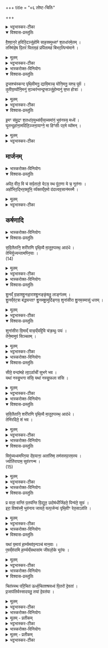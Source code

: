 +++
title = "०६ लोष्ट-चितिः"

+++

<details><summary>भट्टभास्कर-टीका</summary>

1अथ लोष्टचिन्मन्त्राः ।  
तदर्थं विमते [विमिते] श्मशानायतने मध्ये  
पालाशीं त्रिविष्टकां मेधीं निघ्नन्ति,  
तस्या मूले अस्थीनि,  
शतातृण्यां च कुम्भं निदधाति,  
तस्य बिलं चर्मणा कुशैः परिणद्धं भवति,  
तस्मिन् दधि वाजिन-मिश्रम् आनयति - वैश्वानर इति ॥  
त्रिष्टुभस्सर्वाः । 
</details>

<details open><summary>विश्वास-प्रस्तुतिः</summary>

वै॒श्वा॒न॒रे ह॒विरि॒दञ्जु॑होमि साह॒स्रमुथ्सꣳ॑ श॒तधा॑रमे॒तम् ।  
तस्मि॑न्ने॒ष पि॒तरं॑ पिताम॒हं प्रपि॑तामहं बिभर॒त्पिन्व॑माने ।  
</details>

<details><summary>मूलम्</summary>

वै॒श्वा॒न॒रे ह॒विरि॒दञ्जु॑होमि साह॒स्रमुथ्सꣳ॑ श॒तधा॑रमे॒तम् ।  
तस्मि॑न्ने॒ष पि॒तरं॑ पिताम॒हं प्रपि॑तामहं बिभर॒त्पिन्व॑माने ।  
</details>

<details><summary>भट्टभास्कर-टीका</summary>

वैश्वानरे पृथिव्यां 'इयं वा अग्निवैश्वानरः' इति पार्थिवे कुम्भे इदं हविर् वाजिनमिश्रं दधि जुहोमि साहस्रं सहस्रसङ्ख्यापरिमितम् उत्सं सिकतिले प्रदेशे कराभ्यामेव खात्वा यत्र पानीयं पीयते स उत्सस् तं शतधारं तत्र यथा बह्व्यो धाराः प्रभवन्ति तद्वद् बहुदुघम् एतम् एतद् उत्सम् । सामानाधिकरण्यात् पुंस्त्वम् । प्रसिद्धिमाह - यथाऽयं प्रसिद्ध उत्सो बहुमधुधुक् एवम् इदं हविरिति तस्मिन् वैश्वानरे हुत एष उत्सः नो ऽस्माकं पित्रादीन् बिभरद् बिभर्तु । पिन्वमाने । सप्तमी प्रथमार्थे । पिन्वमानः क्षरन् । पिन्वमाने तस्मिन् वैश्वानर इति वा ।।  
</details>

<details><summary>भास्करोक्त-विनियोगः</summary>

2विक्षरन्तमभिमन्त्रयते - द्रप्स इति द्वाभ्याम् ॥ 
</details>


<details open><summary>विश्वास-प्रस्तुतिः</summary>

द्र॒प्सश्च॑स्कन्द पृथि॒वीमनु॒ द्यामि॒मञ्च॒ योनि॒मनु॒ यश्च॒ पूर्वः॑ ।  
तृ॒तीय॒य्योंनि॒मनु॑ स॒ञ्चर॑न्तन्द्र॒प्सञ्जु॑हो॒म्यनु॑ स॒प्त होत्राः॑ ।  
</details>

<details><summary>मूलम्</summary>

द्र॒प्सश्च॑स्कन्द पृथि॒वीमनु॒ द्यामि॒मञ्च॒ योनि॒मनु॒ यश्च॒ पूर्वः॑ ।  
तृ॒तीय॒य्योंनि॒मनु॑ स॒ञ्चर॑न्तन्द्र॒प्सञ्जु॑हो॒म्यनु॑ स॒प्त होत्राः॑ ।  
</details>

<details><summary>भट्टभास्कर-टीका</summary>

द्रप्सः विप्रुषश् चस्कन्द स्कन्दति । पृथिवीमनु पृथिवीं प्रति द्याम् अन्तरिक्षं च प्रति इमं च योनिं स्थानं कुम्भम् अनु प्रति यश्च पूर्वो योनिर् दधिवाजिनयोरुत्पत्तिकाले तं च प्रति । अथ यदि तृतीयो योनिर् आस्ति तमप्य् अनुसञ्चरन्तं तमेवम्भूतं द्रप्सं जुहोमि । अनुस्सादृश्ये । यथा सप्तहोत्रा होत्रादय आग्नीध्रान्तास्सोमे विप्रुड्ढोमं कुर्वन्ति तद्वत् ॥  
</details>


<details open><summary>विश्वास-प्रस्तुतिः</summary>

इ॒मꣳ स॑मु॒द्रꣳ श॒तधा॑र॒मुथ्स॑व्ँव्य॒च्यमा॑नं॒ भुव॑नस्य॒ मध्ये॑ ।  
घृ॒तन्दुहा॑ना॒मदि॑ति॒ञ्जना॒याग्ने॒ मा हिꣳ॑सीः पर॒मे व्यो॑मन् ।  
</details>

<details><summary>मूलम्</summary>

इ॒मꣳ स॑मु॒द्रꣳ श॒तधा॑र॒मुथ्स॑व्ँव्य॒च्यमा॑नं॒ भुव॑नस्य॒ मध्ये॑ ।  
घृ॒तन्दुहा॑ना॒मदि॑ति॒ञ्जना॒याग्ने॒ मा हिꣳ॑सीः पर॒मे व्यो॑मन् ।  
</details>

<details><summary>भट्टभास्कर-टीका</summary>

3इममिति ॥ समुद्रसामानाधिकरण्यात् पुंस्त्वम् । इमं हविः समुद्रवद् अक्षीयमाणं शतधारम् उत्सं तदात्मकं तद्वदुपजीव्यं भुवनवद्विस्तीर्णस्यास्य स्थानस्य मध्ये व्यच्यमानम् । अचतिर्गतिकर्मा, 'व्युक्षत् क्रूरमुदचन्त्वापः' इत्यादौ दर्शनात् । विगम्यमानं विषिच्यमानम् । उत्तरपादो लुप्तोपमः । यथा जनाय भुवनोदरवर्तिने घृतम् उदकं वृष्टिलक्षणं दुहाना क्षरन्त्य् अदितिर् देवमाता द्यौर्वा उपकरोति तादृशम् इदं हविर् हे अग्ने ! परमे व्योमान् उत्कृष्ट स्थाने गतम् । मा मा हिंसीर् अविच्छिन्नं कुरु ॥  
</details>

## मार्जनम्

<details><summary>भास्करोक्त-विनियोगः</summary>

4हरिण्या पलाशशाखया शमीशाखया वा श्मशानायतनं सम्मार्ष्टि - अपेतेति ॥ 
</details>

<details open><summary>विश्वास-प्रस्तुतिः</summary>

अपे॑त॒ वीत॒ वि च॑ सर्प॒तातो॒ येऽत्र॒ स्थ पु॑रा॒णा ये च॒ नूत॑नाः ।  
अहो॑भिर॒द्भिर॒क्तुभि॒ र्व्य॑क्तय्ँय॒मो द॑दात्वव॒सान॑मस्मै ।  
</details>

<details><summary>मूलम्</summary>

अपे॑त॒ वीत॒ वि च॑ सर्प॒तातो॒ येऽत्र॒ स्थ पु॑रा॒णा ये च॒ नूत॑नाः ।  
अहो॑भिर॒द्भिर॒क्तुभि॒ र्व्य॑क्तय्ँय॒मो द॑दात्वव॒सान॑मस्मै ।  
</details>

<details><summary>भट्टभास्कर-टीका</summary>

अत्र प्रदेशे ये पुराणास्स्थ पिशाचाश्चिरकालवासिनः ये च नूतना अभिनवाः स्थ उभयेऽपि यूयम् इतः प्रदेशाद् अपेत अपगच्छत । वीत विशेषेण दूरतरं गच्छत विसर्पत विविधं नाना गच्छत । कस्मादपगच्छाम इत्युच्यते - अहोभिर् दिवसैर् अद्भिश्च अक्तुभिः शुद्धिहेतुभिः रात्रिभिर् व्यक्तं शोधितम् । अवसानं यमो ऽस्मै प्रेताय अस्य दहनार्थं ददातु ददाति । तथैव वह्वृचाः । यम एव अवसानम् अस्मै ददात्य् अतः यूयम् अपगच्छत ॥  
</details>


## कर्षणादि
<details><summary>भास्करोक्त-विनियोगः</summary>

5अथ तस्य आयतनस्य कर्षणार्थं सीरं युनक्ति - सवितैतानीति ॥ 
</details>


<details open><summary>विश्वास-प्रस्तुतिः</summary>

स॒वि॒तैतानि॒ शरी॑राणि पृथि॒व्यै मा॒तुरु॒पस्थ॒ आद॑धे ।  
तेभि॑र्युज्यन्तामघ्नि॒याः ।  
(14)  
</details>

<details><summary>मूलम्</summary>

स॒वि॒तैतानि॒ शरी॑राणि पृथि॒व्यै मा॒तुरु॒पस्थ॒ आद॑धे ।  
तेभि॑र्युज्यन्तामघ्नि॒याः ।  
(14)  
</details>

<details><summary>भट्टभास्कर-टीका</summary>

सविता आदित्य एतानि इमानि शरीराणि पृथिव्या मातुः सर्वस्य मातृस्थानीयाया उपस्थे अङ्के आदधे आधत्तां स्थापयतु । तेभिस् तैः शरीरैर् हेतुभिस् तत्संस्कारार्थं युज्यन्ताम् । सीरे अघ्निया गावः बलीवर्दाः ॥  
</details>

<details><summary>भास्करोक्त-विनियोगः</summary>

6-7उत्तराभ्यां त्रिष्टुब्गायत्रीभ्यां कर्षति - शुनमिति ॥ 
</details>


<details open><summary>विश्वास-प्रस्तुतिः</summary>

शु॒नव्ँ वा॒हाश्शु॒नन्ना॒राश्शु॒नङ्कृ॑षतु॒ लाङ्ग॑लम् ।  
शु॒नव्ँव॑र॒त्रा ब॑द्ध्यन्ताꣳ शु॒नमष्ट्रा॒मुदि॑ङ्गय॒ शुना॑सीरा शु॒नम॒स्मासु॑ धत्तम् ।  
</details>

<details><summary>मूलम्</summary>

शु॒नव्ँ वा॒हाश्शु॒नन्ना॒राश्शु॒नङ्कृ॑षतु॒ लाङ्ग॑लम् ।  
शु॒नव्ँव॑र॒त्रा ब॑द्ध्यन्ताꣳ शु॒नमष्ट्रा॒मुदि॑ङ्गय॒ शुना॑सीरा शु॒नम॒स्मासु॑ धत्तम् ।  
</details>

<details><summary>भट्टभास्कर-टीका</summary>

वाहा बलीवर्दाः शुनं यथा तथा कर्षन्त्विति, वक्ष्यमाणं विपरिणम्यते । नारा नराश्च शुनं कर्षन्तु । लाङ्गलं च शुनं कर्षतु । करणस्य कर्तृत्वविवक्षा । वरत्रा वध्राः शुनं बध्यन्ताम् । अष्ट्रा दंष्ट्रा इह तु तदाकारं फालं ताम् उदिङ्गय उत्क्षिप । 
कर्षकं प्रत्य् एतत् शुनः वायुः सीर आदित्यः हे शुनासीरौ! युवां शुनं सुखम् अस्मासु युक्तं स्थापयतम् । अस्माकं धत्तम् ।  
</details>

<details open><summary>विश्वास-प्रस्तुतिः</summary>

शुना॑सीरा वि॒माव्ँ वाच॒य्ँयद्दि॒वि च॑क्र॒थुः पयः॑ ।  
तेने॒मामुप॑ सिञ्चतम् ।  
</details>

<details><summary>मूलम्</summary>

शुना॑सीरा वि॒माव्ँ वाच॒य्ँयद्दि॒वि च॑क्र॒थुः पयः॑ ।  
तेने॒मामुप॑ सिञ्चतम् ।  
</details>

<details><summary>भट्टभास्कर-टीका</summary>

हे शुनासीरौ! इमां वाचं   
स्तनयित्नुघोषलक्षणां यद् यदा दिव्य् अन्तरिक्षे चक्रथुः पयस् तेन तत्कालभवेन पयसा उदकेन इमां भूमिम् उपसिञ्चतम् ॥ 
</details>


<details><summary>भास्करोक्त-विनियोगः</summary>

8सीतां प्रत्यवेक्षते - सीते इति ॥ 
</details>


<details open><summary>विश्वास-प्रस्तुतिः</summary>

सीते॒ वन्दा॑महे त्वा॒ऽर्वाची॑ सुभगे भव ।  
यथा॑ नस्सु॒भगा स॑सि॒ यथा॑ नस्सु॒फला स॑सि ।  
</details>

<details><summary>मूलम्</summary>

सीते॒ वन्दा॑महे त्वा॒ऽर्वाची॑ सुभगे भव ।  
यथा॑ नस्सु॒भगा स॑सि॒ यथा॑ नस्सु॒फला स॑सि ।  
</details>

<details><summary>भट्टभास्कर-टीका</summary>

सीता लाङ्गलपद्धतिर् हे सीते! त्वां वयं वन्दामहे नमस्यामः स्तुमो वा । हे सुभगे! सौभाग्यस्य हेतुभूते ! त्वम् अर्वाच्य् अस्मदभिमुखी भव । यथा नो ऽस्मभ्यं सुभगा ससि । अस्तेः पञ्चमो लकारः । सुभगा स्याः । तथा अर्वाची भव इति ॥
</details>


<details><summary>भास्करोक्त-विनियोगः</summary>

9मध्ये कृष्टस्य अस्थिकुम्भं निदधाति - सवितेति गता ॥ 
</details>


<details open><summary>विश्वास-प्रस्तुतिः</summary>

स॒वि॒तैतानि॒ शरी॑राणि पृथि॒व्यै मा॒तुरु॒पस्थ॒ आद॑धे ।  
तेभि॑रदिते॒ शं भव ।  
</details>

<details><summary>मूलम्</summary>

स॒वि॒तैतानि॒ शरी॑राणि पृथि॒व्यै मा॒तुरु॒पस्थ॒ आद॑धे ।  
तेभि॑रदिते॒ शं भव ।  
</details>

<details><summary>भट्टभास्कर-टीका</summary>

तेभिस् तैर् अस्थिभिर् अदिते! अखण्डिते! वा द्यावापृथिवी शम्भव । सकारस्य शकारः । सम्भव सङ्गच्छस्व ॥
</details>


<details><summary>भास्करोक्त-विनियोगः</summary>

10 दक्षिणेंसे बलीवर्दान् विमुञ्चति - विमुच्यध्वम् इति ॥ 
</details>

<details open><summary>विश्वास-प्रस्तुतिः</summary>

विमु॑च्यध्वमघ्नि॒या दे॑व॒याना॒ अता॑रिष्म॒ तम॑सस्पा॒रम॒स्य ।  
ज्योति॑रापाम॒ सुव॑रगन्म ।  
(15)  
</details>

<details><summary>मूलम्</summary>

विमु॑च्यध्वमघ्नि॒या दे॑व॒याना॒ अता॑रिष्म॒ तम॑सस्पा॒रम॒स्य ।  
ज्योति॑रापाम॒ सुव॑रगन्म ।  
(15)  
</details>

<details><summary>भट्टभास्कर-टीका</summary>

हे अघ्नियाः! बलीवर्दाः! यूयं विमुक्ता भवथ । देवा यैर् यान्ति ते देवयाना अन्या वयम् अस्य तमसः पारम् अतारिष्म प्राप्तास्म तज् ज्योतिरापाम प्राप्नुयाम सुवरगन्म स्वर्गं गच्छेम ॥
</details>

<details><summary>भास्करोक्त-विनियोगः</summary>

11उदपात्रेण उदुम्बरशाखयाऽवोक्षति - प्रवाता इति । 
</details>

<details open><summary>विश्वास-प्रस्तुतिः</summary>

प्र वाता॒ वान्ति॑ प॒तय॑न्ति वि॒द्युत॒ उदोष॑धीर्जिहते॒ पिन्व॑ते॒ सुवः॑ ।  
इरा॒ विश्व॑स्मै॒ भुव॑नाय जायते॒ यत्प॒र्जन्यः॑ पृथि॒वीꣳ रेत॒साऽव॑ति ।  
</details>

<details><summary>मूलम्</summary>

प्र वाता॒ वान्ति॑ प॒तय॑न्ति वि॒द्युत॒ उदोष॑धीर्जिहते॒ पिन्व॑ते॒ सुवः॑ ।  
इरा॒ विश्व॑स्मै॒ भुव॑नाय जायते॒ यत्प॒र्जन्यः॑ पृथि॒वीꣳ रेत॒साऽव॑ति ।  
</details>

<details><summary>भट्टभास्कर-टीका</summary>

अवोक्षणबिन्दवः पर्जन्यरूपेण स्तूयन्ते - यद् यदा पर्जन्यः पृथिवीं रेतसा उदकेन अवति सन्तर्पयति तदा वाताः प्रवान्ति । विद्युतः पतयन्ति पतन्त इव द्योतन्ते । ओषधीर् ओषधय उज्जिहते उद्गच्छन्ति । सुवो ऽन्तरिक्षं पिन्वते क्षरन्ति । विश्वस्मै भुवनाय भूतजाताय अन्नं जायते ॥  
</details>


<details><summary>भास्करोक्त-विनियोगः</summary>

12पात्र्यां सर्वौषधीस्सन्न्युप्य वपति - यथेति ॥ 
</details>

<details open><summary>विश्वास-प्रस्तुतिः</summary>

यथा॑ य॒माय॑ हा॒र्म्यमव॑प॒न्पञ्च॑ मान॒वाः ।  
ए॒वव्ँव॑पामि हा॒र्म्यय्ँयथासा॑म जीवलो॒के भूर॑यः ।  
</details>

<details><summary>मूलम्</summary>

यथा॑ य॒माय॑ हा॒र्म्यमव॑प॒न्पञ्च॑ मान॒वाः ।  
ए॒वव्ँव॑पामि हा॒र्म्यय्ँयथासा॑म जीवलो॒के भूर॑यः ।  
</details>

<details><summary>भट्टभास्कर-टीका</summary>

यथा यमाय निषादपञ्चमाश्चत्वारो वर्णाः । हार्म्यं हर्म्ये भवं ब्रीह्याद्योषधिसङ्घातं पूर्वम् अवपन् उप्तवन्तः । एवम् अहमपि हार्म्यं वपामि । यथा असाम भवामः । पुत्राद्यपेक्षं बहुवचनम् । यथा वयम् अस्मिन् लोके भूरयः प्रभूता भवामस् तथा वपामीति ॥  
</details>

<details><summary>भास्करोक्त-विनियोगः</summary>

13अपरिमिताभिः शर्कराभिः परिश्रयति - चित इति ॥ 
</details>

<details open><summary>विश्वास-प्रस्तुतिः</summary>

चित॑स्स्थ परि॒चित॑ ऊर्ध्व॒चितश्श्रयध्वं पि॒तरो॑ दे॒वता॑ ।  
प्र॒जाप॑तिर्वस्सादयतु॒ तया॑ दे॒वत॑या । 
</details>

<details><summary>मूलम्</summary>

चित॑स्स्थ परि॒चित॑ ऊर्ध्व॒चितश्श्रयध्वं पि॒तरो॑ दे॒वता॑ ।  
प्र॒जाप॑तिर्वस्सादयतु॒ तया॑ दे॒वत॑या । 
</details>

<details><summary>भट्टभास्कर-टीका</summary>

हे शर्कराः! यूयं चितस्स्थ चयनाकारभूतास्स्थ । परिचितस्स्थ परिः सर्वतोभावे । अन्यत् समानम् । ऊर्ध्वं याभिश् चीयते ता ऊर्ध्वचितस्स्थ एवम्भूता यूयं श्रयध्वम् । इमं देशं युष्माकं च पितरो देवता । प्रजापतिस् त्वा सादयतु तया देवतया प्रजापत्याख्यया देवतया सहसाकाङ्क्षत्वात् 'अङ्गिरस्वद्ध्रुवा सीद' इति सर्वत्र अनुषजतीति पूर्वमुक्तत्वाच्चापेक्षते । बहुवचनेन चोहः - ध्रुवास्सीदतेति । अङ्गिरस्वद् यथा पूर्वम् अङ्गिरस ऋषेर् अस्मिन् कर्मणि ध्रुवा यूयं सीदत तथेहापि सीदतेति ॥  
</details>

<details><summary>भास्करोक्त-विनियोगः</summary>

14सिकताभिर्व्यूहति - आ प्यायस्वेति गायत्र्या ब्राह्मणस्य ॥ 
</details>


 
<details><summary>मूलम् - प्रतीकम्</summary>

आप्या॑यस्व॒
</details>


<details><summary>भट्टभास्कर-टीका</summary>

श्वैत्ययोगात् सिकतासमूहस्सोमेत्यामन्त्र्यते - हे सोम! आप्यायस्व वर्धस्व ते तुभ्यं विश्वतः सर्वतः वृष्णियं बलं समेत्व् आगच्छतु वाजस्य सङ्गथे सङ्गमे भव वाजेन च सङ्गतो भव ।।  
</details>

<details><summary>भास्करोक्त-विनियोगः</summary>

15त्रिष्टुभा राजन्यस्य - सं त इति ॥ 
</details>



<details><summary>मूलम् - प्रतीकम्</summary>

सन्ते॑ ॥ (16)  
</details>

<details><summary>भट्टभास्कर-टीका</summary>

हे सोम! ते पयांसि संयन्तु समागच्छन्तु वाजाश्च । उकारः पादपूरणः । यूयं तु वृष्णियानि बलानि च शरीराणि वा सेनालक्षणानि संयन्तु । अभिमातयः शत्रवस् तान् सहते अभिभवतीत्य् अभिमातिषाद तस्य ते एवमाप्यायमानो वर्धमानस्त्वम् अमृताय अमरणाय दिवि स्वर्गे लोके अवांस्य् अन्नान्य् उत्तमान्य् उत्कृष्टानि धिष्व प्रेतमिममभिनवं कुरु ॥  
इत्यारण्के चतुर्थे षष्ठोऽनुवाकः ॥
</details>

